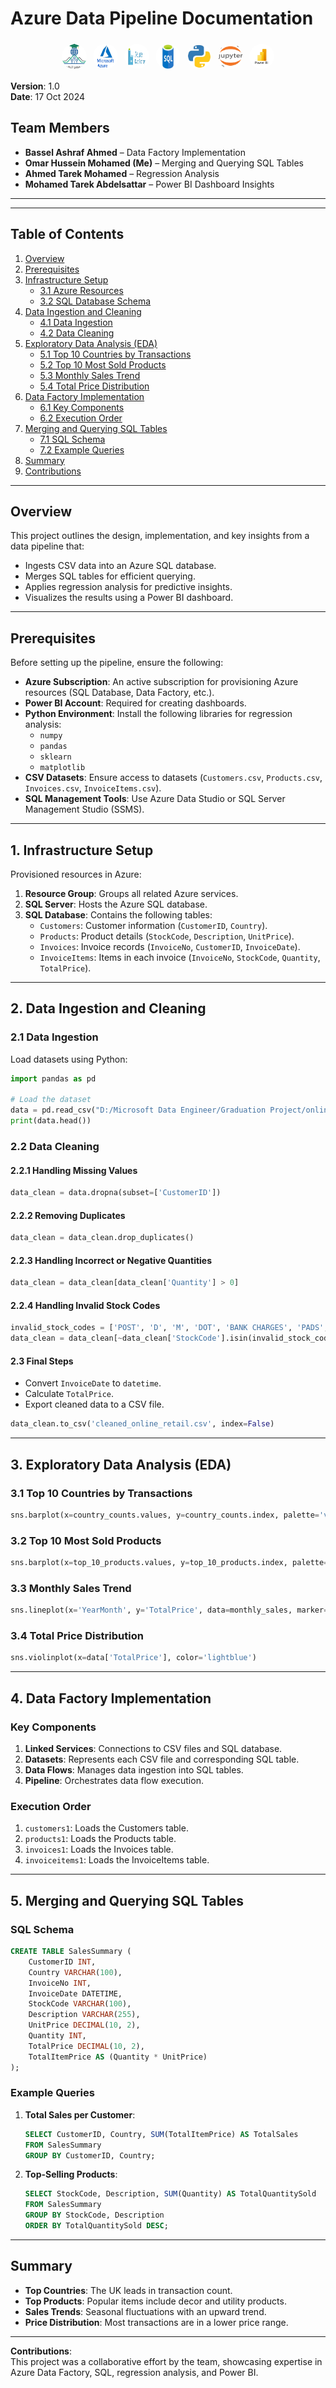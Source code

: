 # Azure Data Pipeline Documentation

<div style="display: flex; justify-content: center; align-items: center; flex-wrap: wrap;">
  <img src="icons/DEPI.png" alt="ALX Icon" style="width: 40px; height: 40px; border-radius: 50%; margin: 5px;">
  <img src="icons/Azure.png" alt="C Icon" style="width: 40px; height: 40px; border-radius: 50%; margin: 5px;">
  <img src="icons/DataFactory.png" alt="Shell Icon" style="width: 40px; height: 40px; border-radius: 50%; margin: 5px;">
  <img src="icons/SQL.png" alt="Linux Icon" style="width: 40px; height: 40px; border-radius: 50%; margin: 5px;">
  <img src="icons/Python.png" alt="Unix Icon" style="width: 40px; height: 40px; border-radius: 50%; margin: 5px;">
  <img src="icons/Jupyter.png" alt="Linux Icon" style="width: 40px; height: 40px; border-radius: 50%; margin: 5px;">
  <img src="icons/PowerBI.png" alt="Terminal Icon" style="width: 40px; height: 40px; border-radius: 50%; margin: 5px;">
</div>  

**Version**: 1.0  
**Date**: 17 Oct 2024  

## Team Members
- **Bassel Ashraf Ahmed** – Data Factory Implementation  
- **Omar Hussein Mohamed (Me)** – Merging and Querying SQL Tables  
- **Ahmed Tarek Mohamed** – Regression Analysis  
- **Mohamed Tarek Abdelsattar** – Power BI Dashboard Insights  

---

---

## Table of Contents  

1. [Overview](#overview)  
2. [Prerequisites](#prerequisites)  
3. [Infrastructure Setup](#3-infrastructure-setup)  
   - [3.1 Azure Resources](#31-azure-resources)  
   - [3.2 SQL Database Schema](#32-sql-database-schema)  
4. [Data Ingestion and Cleaning](#4-data-ingestion-and-cleaning)  
   - [4.1 Data Ingestion](#41-data-ingestion)  
   - [4.2 Data Cleaning](#42-data-cleaning)  
5. [Exploratory Data Analysis (EDA)](#5-exploratory-data-analysis-eda)  
   - [5.1 Top 10 Countries by Transactions](#51-top-10-countries-by-transactions)  
   - [5.2 Top 10 Most Sold Products](#52-top-10-most-sold-products)  
   - [5.3 Monthly Sales Trend](#53-monthly-sales-trend)  
   - [5.4 Total Price Distribution](#54-total-price-distribution)  
6. [Data Factory Implementation](#6-data-factory-implementation)  
   - [6.1 Key Components](#61-key-components)  
   - [6.2 Execution Order](#62-execution-order)  
7. [Merging and Querying SQL Tables](#7-merging-and-querying-sql-tables)  
   - [7.1 SQL Schema](#71-sql-schema)  
   - [7.2 Example Queries](#72-example-queries)  
8. [Summary](#8-summary)  
9. [Contributions](#9-contributions)  

---

## Overview

This project outlines the design, implementation, and key insights from a data pipeline that:
- Ingests CSV data into an Azure SQL database.
- Merges SQL tables for efficient querying.
- Applies regression analysis for predictive insights.
- Visualizes the results using a Power BI dashboard.

---

## Prerequisites

Before setting up the pipeline, ensure the following:

- **Azure Subscription**: An active subscription for provisioning Azure resources (SQL Database, Data Factory, etc.).
- **Power BI Account**: Required for creating dashboards.
- **Python Environment**: Install the following libraries for regression analysis:
  - `numpy`
  - `pandas`
  - `sklearn`
  - `matplotlib`
- **CSV Datasets**: Ensure access to datasets (`Customers.csv`, `Products.csv`, `Invoices.csv`, `InvoiceItems.csv`).
- **SQL Management Tools**: Use Azure Data Studio or SQL Server Management Studio (SSMS).

---

## 1. Infrastructure Setup

Provisioned resources in Azure:
1. **Resource Group**: Groups all related Azure services.
2. **SQL Server**: Hosts the Azure SQL database.
3. **SQL Database**: Contains the following tables:
   - `Customers`: Customer information (`CustomerID`, `Country`).
   - `Products`: Product details (`StockCode`, `Description`, `UnitPrice`).
   - `Invoices`: Invoice records (`InvoiceNo`, `CustomerID`, `InvoiceDate`).
   - `InvoiceItems`: Items in each invoice (`InvoiceNo`, `StockCode`, `Quantity`, `TotalPrice`).

---

## 2. Data Ingestion and Cleaning

### 2.1 Data Ingestion
Load datasets using Python:

```python
import pandas as pd

# Load the dataset
data = pd.read_csv("D:/Microsoft Data Engineer/Graduation Project/online_retail.csv")
print(data.head())
```

### 2.2 Data Cleaning
#### 2.2.1 Handling Missing Values
```python
data_clean = data.dropna(subset=['CustomerID'])
```

#### 2.2.2 Removing Duplicates
```python
data_clean = data_clean.drop_duplicates()
```

#### 2.2.3 Handling Incorrect or Negative Quantities
```python
data_clean = data_clean[data_clean['Quantity'] > 0]
```

#### 2.2.4 Handling Invalid Stock Codes
```python
invalid_stock_codes = ['POST', 'D', 'M', 'DOT', 'BANK CHARGES', 'PADS', 'CRUK']
data_clean = data_clean[~data_clean['StockCode'].isin(invalid_stock_codes)]
```

#### 2.3 Final Steps
- Convert `InvoiceDate` to `datetime`.
- Calculate `TotalPrice`.
- Export cleaned data to a CSV file.

```python
data_clean.to_csv('cleaned_online_retail.csv', index=False)
```

---

## 3. Exploratory Data Analysis (EDA)

### 3.1 Top 10 Countries by Transactions
```python
sns.barplot(x=country_counts.values, y=country_counts.index, palette='viridis')
```

### 3.2 Top 10 Most Sold Products
```python
sns.barplot(x=top_10_products.values, y=top_10_products.index, palette='Blues_r')
```

### 3.3 Monthly Sales Trend
```python
sns.lineplot(x='YearMonth', y='TotalPrice', data=monthly_sales, marker='o')
```

### 3.4 Total Price Distribution
```python
sns.violinplot(x=data['TotalPrice'], color='lightblue')
```

---

## 4. Data Factory Implementation

### Key Components
1. **Linked Services**: Connections to CSV files and SQL database.
2. **Datasets**: Represents each CSV file and corresponding SQL table.
3. **Data Flows**: Manages data ingestion into SQL tables.
4. **Pipeline**: Orchestrates data flow execution.

### Execution Order
1. `customers1`: Loads the Customers table.
2. `products1`: Loads the Products table.
3. `invoices1`: Loads the Invoices table.
4. `invoiceitems1`: Loads the InvoiceItems table.

---

## 5. Merging and Querying SQL Tables

### SQL Schema
```sql
CREATE TABLE SalesSummary (
    CustomerID INT,
    Country VARCHAR(100),
    InvoiceNo INT,
    InvoiceDate DATETIME,
    StockCode VARCHAR(100),
    Description VARCHAR(255),
    UnitPrice DECIMAL(10, 2),
    Quantity INT,
    TotalPrice DECIMAL(10, 2),
    TotalItemPrice AS (Quantity * UnitPrice)
);
```

### Example Queries
1. **Total Sales per Customer**:
   ```sql
   SELECT CustomerID, Country, SUM(TotalItemPrice) AS TotalSales
   FROM SalesSummary
   GROUP BY CustomerID, Country;
   ```
2. **Top-Selling Products**:
   ```sql
   SELECT StockCode, Description, SUM(Quantity) AS TotalQuantitySold
   FROM SalesSummary
   GROUP BY StockCode, Description
   ORDER BY TotalQuantitySold DESC;
   ```

---

## Summary

- **Top Countries**: The UK leads in transaction count.
- **Top Products**: Popular items include decor and utility products.
- **Sales Trends**: Seasonal fluctuations with an upward trend.
- **Price Distribution**: Most transactions are in a lower price range.

---

**Contributions**:  
This project was a collaborative effort by the team, showcasing expertise in Azure Data Factory, SQL, regression analysis, and Power BI.
